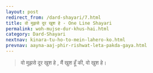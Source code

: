 ```yaml
---
layout: post
redirect_from: /dard-shayari/7.html
title: वो मुझसे दूर खुश हे - One Line Shayari
permalink: woh-mujse-dur-khus-hai.html
category: Dard-Shayari
nextnav: kinara-tu-ho-to-mein-lahero-ko.html
prevnav: aayna-aaj-phir-rishwat-leta-pakda-gaya.html
---
```

> वो मुझसे दूर खुश हे , मैं खुश हूँ की, वो खुश हे। 